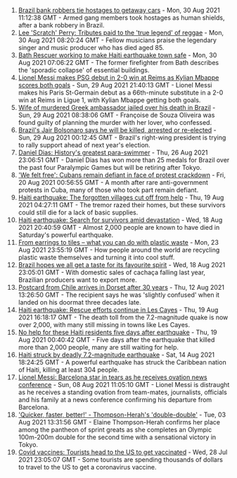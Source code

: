 1. [Brazil bank robbers tie hostages to getaway cars](https://www.bbc.co.uk/news/world-latin-america-58382410?at_medium=RSS&at_campaign=KARANGA) - Mon, 30 Aug 2021 11:12:38 GMT - Armed gang members took hostages as human shields, after a bank robbery in Brazil.
2. [Lee 'Scratch' Perry: Tributes paid to the 'true legend' of reggae](https://www.bbc.co.uk/news/world-latin-america-58379715?at_medium=RSS&at_campaign=KARANGA) - Mon, 30 Aug 2021 08:20:24 GMT - Fellow musicians praise the legendary singer and music producer who has died aged 85.
3. [Bath Rescuer working to make Haiti earthquake town safe](https://www.bbc.co.uk/news/uk-england-somerset-58356780?at_medium=RSS&at_campaign=KARANGA) - Mon, 30 Aug 2021 07:06:22 GMT - The former firefighter from Bath describes the 'sporadic collapse' of essential buildings.
4. [Lionel Messi makes PSG debut in 2-0 win at Reims as Kylian Mbappe scores both goals](https://www.bbc.co.uk/sport/football/58375791?at_medium=RSS&at_campaign=KARANGA) - Sun, 29 Aug 2021 21:40:13 GMT - Lionel Messi makes his Paris St-Germain debut as a 66th-minute substitute in a 2-0 win at Reims in Ligue 1, with Kylian Mbappe getting both goals.
5. [Wife of murdered Greek ambassador jailed over his death in Brazil](https://www.bbc.co.uk/news/world-latin-america-58374285?at_medium=RSS&at_campaign=KARANGA) - Sun, 29 Aug 2021 08:38:06 GMT - Françoise de Souza Oliveira was found guilty of planning the murder with her lover, who confessed.
6. [Brazil's Jair Bolsonaro says he will be killed, arrested or re-elected](https://www.bbc.co.uk/news/world-latin-america-58372754?at_medium=RSS&at_campaign=KARANGA) - Sun, 29 Aug 2021 00:12:45 GMT - Brazil's right-wing president is trying to rally support ahead of next year's election.
7. [Daniel Dias: History's greatest para-swimmer](https://www.bbc.co.uk/news/disability-58347474?at_medium=RSS&at_campaign=KARANGA) - Thu, 26 Aug 2021 23:06:51 GMT - Daniel Dias has won more than 25 medals for Brazil over the past four Paralympic Games but will be retiring after Tokyo.
8. ['We felt free': Cubans remain defiant in face of protest crackdown](https://www.bbc.co.uk/news/world-latin-america-58255555?at_medium=RSS&at_campaign=KARANGA) - Fri, 20 Aug 2021 00:56:55 GMT - A month after rare anti-government protests in Cuba, many of those who took part remain defiant.
9. [Haiti earthquake: The forgotten villages cut off from help](https://www.bbc.co.uk/news/world-latin-america-58245047?at_medium=RSS&at_campaign=KARANGA) - Thu, 19 Aug 2021 04:27:11 GMT - The tremor razed their homes, but these survivors could still die for a lack of basic supplies.
10. [Haiti earthquake: Search for survivors amid devastation](https://www.bbc.co.uk/news/in-pictures-58258287?at_medium=RSS&at_campaign=KARANGA) - Wed, 18 Aug 2021 20:40:59 GMT - Almost 2,000 people are known to have died in Saturday's powerful earthquake.
11. [From earrings to tiles – what you can do with plastic waste](https://www.bbc.co.uk/news/stories-58305686?at_medium=RSS&at_campaign=KARANGA) - Mon, 23 Aug 2021 23:55:19 GMT - How people around the world are recycling plastic waste themselves and turning it into cool stuff.
12. [Brazil hopes we all get a taste for its favourite spirit](https://www.bbc.co.uk/news/business-58241729?at_medium=RSS&at_campaign=KARANGA) - Wed, 18 Aug 2021 23:05:01 GMT - With domestic sales of cachaça falling last year, Brazilian producers want to export more.
13. [Postcard from Chile arrives in Dorset after 30 years](https://www.bbc.co.uk/news/uk-england-hampshire-58179661?at_medium=RSS&at_campaign=KARANGA) - Thu, 12 Aug 2021 13:26:50 GMT - The recipient says he was 'slightly confused' when it landed on his doormat three decades late.
14. [Haiti earthquake: Rescue efforts continue in Les Cayes](https://www.bbc.co.uk/news/world-latin-america-58274326?at_medium=RSS&at_campaign=KARANGA) - Thu, 19 Aug 2021 16:18:17 GMT - The death toll from the 7.2-magnitude quake is now over 2,000, with many still missing in towns like Les Cayes.
15. [No help for these Haiti residents five days after earthquake](https://www.bbc.co.uk/news/world-latin-america-58264717?at_medium=RSS&at_campaign=KARANGA) - Thu, 19 Aug 2021 00:40:42 GMT - Five days after the earthquake that killed more than 2,000 people, many are still waiting for help.
16. [Haiti struck by deadly 7.2-magnitude earthquake](https://www.bbc.co.uk/news/world-latin-america-58216614?at_medium=RSS&at_campaign=KARANGA) - Sat, 14 Aug 2021 18:24:25 GMT - A powerful earthquake has struck the Caribbean nation of Haiti, killing at least 304 people.
17. [Lionel Messi: Barcelona star in tears as he receives ovation news conference](https://www.bbc.co.uk/sport/av/football/58137848?at_medium=RSS&at_campaign=KARANGA) - Sun, 08 Aug 2021 11:05:10 GMT - Lionel Messi is distraught as he receives a standing ovation from team-mates, journalists, officials and his family at a news conference confirming his departure from Barcelona.
18. ['Quicker, faster, better!' - Thompson-Herah's 'double-double'](https://www.bbc.co.uk/sport/av/olympics/58075391?at_medium=RSS&at_campaign=KARANGA) - Tue, 03 Aug 2021 13:31:56 GMT - Elaine Thompson-Herah confirms her place among the pantheon of sprint greats as she completes an Olympic 100m-200m double for the second time with a sensational victory in Tokyo.
19. [Covid vaccines: Tourists head to the US to get vaccinated](https://www.bbc.co.uk/news/world-us-canada-58004253?at_medium=RSS&at_campaign=KARANGA) - Wed, 28 Jul 2021 23:05:07 GMT - Some tourists are spending thousands of dollars to travel to the US to get a coronavirus vaccine.
